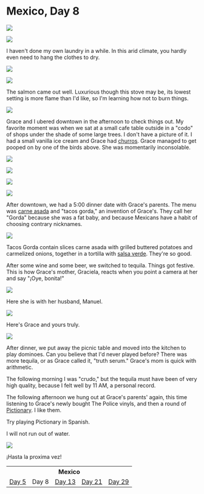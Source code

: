 Mexico, Day 8
=============

![](mexico_5_small.jpg) <!-- washer -->

![](mexico_6_small.jpg) <!-- washing -->

I haven't done my own laundry in a while. In this arid climate, you hardly
even need to hang the clothes to dry.

![](mexico_7_small.jpg) <!-- hanging to dry -->

![](mexico_8_small.jpg) <!-- salmon plate -->

The salmon came out well.  Luxurious though this stove may be, its lowest
setting is more flame than I'd like, so I'm learning how not to burn things.

![](mexico_9_small.jpg) <!-- salmon stove -->

Grace and I ubered downtown in the afternoon to check things out. My
favorite moment was when we sat at a small cafe table outside in a "codo" of
shops under the shade of some large trees. I don't have a picture of it. I
had a small vanilla ice cream and Grace had [churros][1].  Grace managed to
get pooped on by one of the birds above. She was momentarily inconsolable.

![](mexico_10_small.jpg) <!-- cathedral -->

![](mexico_11_small.jpg) <!-- ave maria -->

![](mexico_12_small.jpg) <!-- eagle -->

![](mexico_13_small.jpg) <!-- tops -->

After downtown, we had a 5:00 dinner date with Grace's parents. The menu was
[carne asada][2] and "tacos gorda," an invention of Grace's.  They call her
"Gorda" because she was a fat baby, and because Mexicans have a habit of
choosing contrary nicknames.

![](mexico_14_small.jpg) <!-- tacos -->

Tacos Gorda contain slices carne asada with grilled buttered potatoes and carmelized onions, together in a tortilla with [salsa verde][3].  They're so good.

After some wine and some beer, we switched to tequila.  Things got festive.
This is how Grace's mother, Graciela, reacts when you point a camera at her
and say "¡Oye, bonita!"

![](mexico_15_small.jpg) <!-- madre graciela -->

Here she is with her husband, Manuel.

![](mexico_16_small.jpg) <!-- padres -->

Here's Grace and yours truly.

![](mexico_17_small.jpg) <!-- us -->

After dinner, we put away the picnic table and moved into the kitchen to play
dominoes.  Can you believe that I'd never played before?  There was more
tequila, or as Grace called it, "truth serum."  Grace's mom is quick with
arithmetic.

The following morning I was "crudo," but the tequila must have been of very
high quality, because I felt well by 11 AM, a personal record.

The following afternoon we hung out at Grace's parents' again, this time
listening to Grace's newly bought The Police vinyls, and then a round of
[Pictionary][4].  I like them.

Try playing Pictionary in Spanish.

I will not run out of water.

![](mexico_18_small.jpg) <!-- water -->

¡Hasta la proxima vez!

<table class="series">
  <tr><th colspan="5">Mexico</th></tr>
  <tr>
    <td><a href="mexico1.html">Day 5</a></td>
    <td>Day 8</td>
    <td><a href="mexico3.html">Day 13</a></td>
    <td><a href="mexico4.html">Day 21</a></td>
    <td><a href="mexico5.html">Day 29</a></td>
  </tr>
</table>

[1]: https://en.wikipedia.org/wiki/Churro
[2]: https://en.wikipedia.org/wiki/Carne_asada
[3]: https://en.wikipedia.org/wiki/Salsa_verde
[4]: https://en.wikipedia.org/wiki/Pictionary
